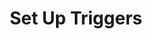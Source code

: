 ---
title: "Set Up Triggers"
linkTitle: "Set Up Triggers"
weight: 15
description: "You can configure Spinnaker to automatically perform actions based on certain triggers."
---